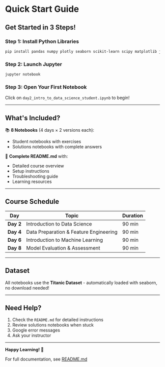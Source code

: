 # Quick Start Guide

## Get Started in 3 Steps!

### Step 1: Install Python Libraries
```bash
pip install pandas numpy plotly seaborn scikit-learn scipy matplotlib jupyter
```

### Step 2: Launch Jupyter
```bash
jupyter notebook
```

### Step 3: Open Your First Notebook
Click on `day2_intro_to_data_science_student.ipynb` to begin!

---

## What's Included?

📚 **8 Notebooks** (4 days × 2 versions each):
- Student notebooks with exercises
- Solutions notebooks with complete answers

📖 **Complete README.md** with:
- Detailed course overview
- Setup instructions
- Troubleshooting guide
- Learning resources

---

## Course Schedule

| Day | Topic | Duration |
|-----|-------|----------|
| **Day 2** | Introduction to Data Science | 90 min |
| **Day 4** | Data Preparation & Feature Engineering | 90 min |
| **Day 6** | Introduction to Machine Learning | 90 min |
| **Day 8** | Model Evaluation & Assessment | 90 min |

---

## Dataset

All notebooks use the **Titanic Dataset** - automatically loaded with seaborn, no download needed!

---

## Need Help?

1. Check the `README.md` for detailed instructions
2. Review solutions notebooks when stuck
3. Google error messages
4. Ask your instructor

---

**Happy Learning! 🚀**

For full documentation, see [README.md](README.md)
